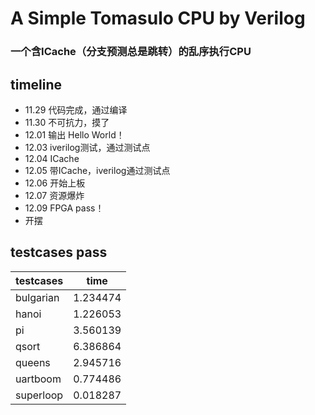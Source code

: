 # A Simple Tomasulo CPU by Verilog
### 一个含ICache（分支预测总是跳转）的乱序执行CPU

## timeline
* 11.29 代码完成，通过编译
* 11.30 不可抗力，摸了
* 12.01 输出 Hello World！
* 12.03 iverilog测试，通过测试点
* 12.04 ICache
* 12.05 带ICache，iverilog通过测试点
* 12.06 开始上板
* 12.07 资源爆炸
* 12.09 FPGA pass！
* 开摆

## testcases pass
| testcases | time     |
| -------   | -------  |
| bulgarian | 1.234474 |
| hanoi     | 1.226053 |
| pi        | 3.560139 |
| qsort     | 6.386864 |
| queens    | 2.945716 |
| uartboom  | 0.774486 |
| superloop | 0.018287 |